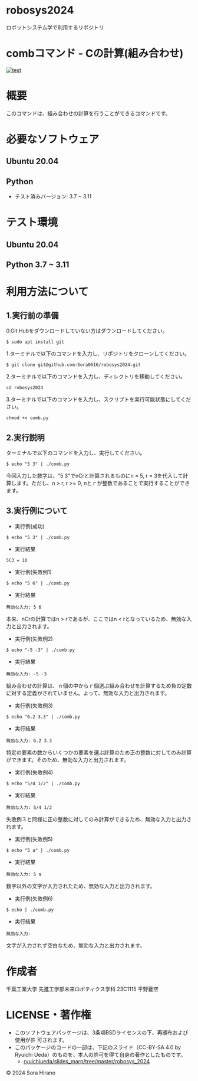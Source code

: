 # robosys2024
ロボットシステム学で利用するリポジトリ

# combコマンド - Cの計算(組み合わせ)
[![test](https://github.com/Sora0616/robosys2024/actions/workflows/test.comb.yml/badge.svg)](https://github.com/Sora0616/robosys2024/actions/workflows/test.comb.yml)


# 概要
このコマンドは、組み合わせの計算を行うことができるコマンドです。


# 必要なソフトウェア
## Ubuntu 20.04
## Python
- テスト済みバージョン: 3.7 ~ 3.11

# テスト環境
## Ubuntu 20.04
## Python 3.7 ~ 3.11

# 利用方法について
## 1.実行前の準備
0.Git Hubをダウンロードしていない方はダウンロードしてください。
```
$ sudo apt install git
```

1.ターミナルで以下のコマンドを入力し、リポジトリをクローンしてください。
```
$ git clone git@github.com:Sora0616/robosys2024.git
```

2.ターミナルで以下のコマンドを入力し、ディレクトリを移動してください。
```
cd robosys2024
```

3.ターミナルで以下のコマンドを入力し、スクリプトを実行可能状態にしてください。
```
chmod +x comb.py
```

## 2.実行説明
ターミナルで以下のコマンドを入力し、実行してください。
```
$ echo "5 3" | ./comb.py
```
今回入力した数字は、"5 3"でnCrと計算されるものにn = 5, r = 3を代入して計算します。ただし、n > r, r >= 0, nとｒが整数であることで実行することができます。

## 3.実行例について
- 実行例(成功)
```
$ echo "5 3" | ./comb.py
```
- 実行結果
```
5C3 = 10
```

- 実行例(失敗例1)
```
$ echo "5 6" | ./comb.py
```
- 実行結果
```
無効な入力: 5 6
```
本来、nCrの計算ではn > rであるが、ここではn < rとなっているため、無効な入力と出力されます。

- 実行例(失敗例2)
```
$ echo "-5 -3" | ./comb.py
```
- 実行結果
```
無効な入力: -5 -3
```
組み合わせの計算は、ｎ個の中からｒ個選ぶ組み合わせを計算するため負の定数に対する定義がされていません。よって、無効な入力と出力されます。

- 実行例(失敗例3)
```
$ echo "6.2 3.3" | ./comb.py
```
- 実行結果
```
無効な入力: 6.2 3.3
```
特定の要素の数からいくつかの要素を選ぶ計算のため正の整数に対してのみ計算ができます。そのため、無効な入力と出力されます。

- 実行例(失敗例4)
```
$ echo "5/4 1/2" | ./comb.py
```
- 実行結果
```
無効な入力: 5/4 1/2
```
失敗例３と同様に正の整数に対してのみ計算ができるため、無効な入力と出力されます。

- 実行例(失敗例5)
```
$ echo "5 a" | ./comb.py
```
- 実行結果
```
無効な入力: 5 a
```
数字以外の文字が入力されたため、無効な入力と出力されます。

- 実行例(失敗例6)
```
$ echo | ./comb.py
```
- 実行結果
```
無効な入力: 
```
文字が入力されず空白なため、無効な入力と出力されます。

# 作成者
千葉工業大学 先進工学部未来ロボティクス学科 23C1115 平野蒼空

# LICENSE・著作権
- このソフトウェアパッケージは、3条項BSDライセンスの下、再頒布および使用が許  可されます。
-  このパッケージのコードの一部は、下記のスライド（CC-BY-SA 4.0 by Ryuichi Ueda）のものを、本人の許可を得て自身の著作としたものです。
     - [ryuichiueda/slides_marp/tree/master/robosys_2024](https://github.com/ryuichiueda/slides_marp/tree/master/robosys2024)

© 2024 Sora Hirano
